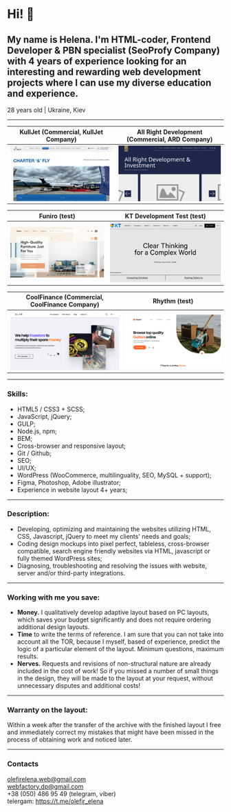 # Hi! 👋


## My name is Helena. I'm HTML-coder, Frontend Developer & PBN specialist (SeoProfy Company) with 4 years of experience looking for an interesting and rewarding web development projects where I can use my diverse education and experience. 

28 years old | Ukraine, Kiev

____
| KullJet (Commercial, KullJet Company)  | All Right Development (Commercial, ARD Company) |
| ------------- | ------------- |
| [![name](https://github.com/OlefirElena/KullJet/blob/main/img/cover.jpg)](https://kulljet.aero/)  | [![name](https://github.com/OlefirElena/AllRight/blob/main/img/cover.jpg)](https://www.all-right.com.ua/)  |

| Funiro (test)  | KT Development Test (test) |
| ------------- | ------------- |
| [![name](https://github.com/OlefirElena/funiro/blob/main/img/funiro.jpg)](https://olefirelena.github.io/funiro/)  | [![name](https://github.com/OlefirElena/KTDevelopmentTest/blob/main/img/cover.jpg)](https://olefirelena.github.io/KTDevelopmentTest/)  |

| CoolFinance (Commercial, CoolFinance Company)  | Rhythm (test) |
| ------------- | ------------- |
| [![name](https://github.com/OlefirElena/CoolFinance/blob/main/img/cover.jpg)](https://olefirelena.github.io/CoolFinance/)  | [![name](https://github.com/OlefirElena/Rhythm/blob/main/img/Slice1.jpg)](https://olefirelena.github.io/Rhythm/)  |

____

### Skills:

- HTML5 / CSS3 + SCSS;
- JavaScript, jQuery;
- GULP;
- Node.js, npm;
- BEM;
- Cross-browser and responsive layout;
- Git / Github;
- SEO;
- UI/UX;
- WordPress (WooCommerce, multilinguality, SEO, MySQL + support);
- Figma, Photoshop, Adobe illustrator;
- Experience in website layout 4+ years;

____

### Description:

- Developing, optimizing and maintaining the websites utilizing HTML, CSS, Javascript, jQuery to meet my clients' needs and goals;
- Coding design mockups into pixel perfect, tableless, cross-browser compatible, search engine friendly websites via HTML, javascript or fully themed WordPress sites;
- Diagnosing, troubleshooting and resolving the issues with website, server and/or third-party integrations.

____

### Working with me you save:

- **Money.**  I qualitatively develop adaptive layout based on PC layouts, which saves your budget significantly and does not require ordering additional design layouts.
- **Time** to write the terms of reference. I am sure that you can not take into account all the TOR, because I myself, based of experience, predict the logic of a particular element of the layout. Minimum questions, maximum results.
- **Nerves.** Requests and revisions of non-structural nature are already included in the cost of work! So if you missed a number of small things in the design, they will be made to the layout at your request, without unnecessary disputes and additional costs!

____

### Warranty on the layout:

Within a week after the transfer of the archive with the finished layout I free and immediately correct my mistakes that might have been missed in the process of obtaining work and noticed later.

____

### Contacts

olefirelena.web@gmail.com <br />
webfactory.dp@gmail.com <br />
+38 (050) 486 95 49 (telegram, viber)<br />
telergam: https://t.me/olefir_elena
